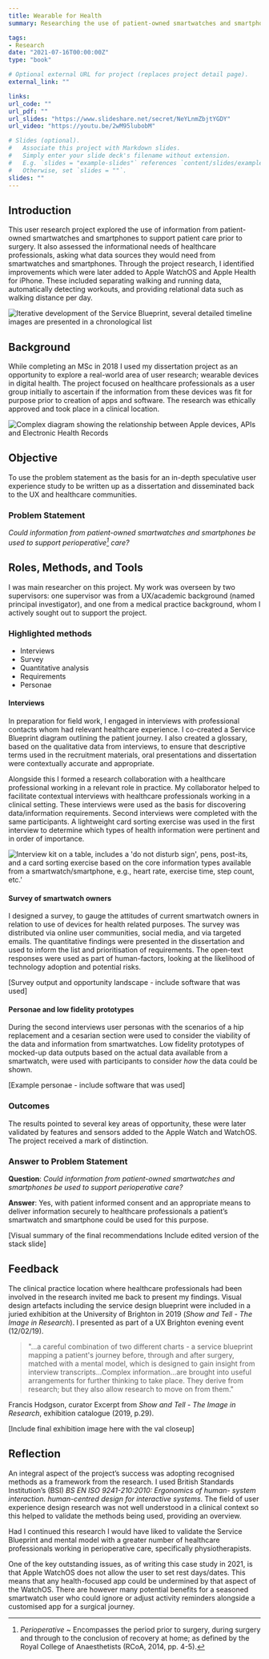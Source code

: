 ```yaml
---
title: Wearable for Health
summary: Researching the use of patient-owned smartwatches and smartphones to support surgery

tags:
- Research
date: "2021-07-16T00:00:00Z"
type: "book"

# Optional external URL for project (replaces project detail page).
external_link: ""

links:
url_code: ""
url_pdf: ""
url_slides: "https://www.slideshare.net/secret/NeYLnmZbjtYGDY"
url_video: "https://youtu.be/2wM95lubobM"

# Slides (optional).
#   Associate this project with Markdown slides.
#   Simply enter your slide deck's filename without extension.
#   E.g. `slides = "example-slides"` references `content/slides/example-slides.md`.
#   Otherwise, set `slides = ""`.
slides: ""
---
```


## Introduction
This user research project explored the use of information from patient-owned smartwatches and smartphones to support patient care prior to surgery. It also assessed the informational needs of healthcare professionals, asking what data sources they would need from smartwatches and smartphones. Through the project research, I identified improvements which were later added to Apple WatchOS and Apple Health for iPhone. These included separating walking and running data, automatically detecting workouts, and providing relational data such as walking distance per day.

![Iterative development of the Service Blueprint, several detailed timeline images are presented in a chronological list](blueprint_iterations.png "Overview of the iterative development of the Service Blueprint. The 
printed version of the Service Blueprint is over two metres wide and is designed to be viewed as a long poster. It was created using LucidChart.")

## Background
While completing an MSc in 2018 I used my dissertation project as an opportunity to explore a real-world area of user research; wearable devices in digital health. The project focused on healthcare professionals as a user group initially to ascertain if the information from these devices was fit for purpose prior to creation of apps and software. The research was ethically approved and took place in a clinical location.

![Complex diagram showing the relationship between Apple devices, APIs and Electronic Health Records](applehealthapp-system.jpg "The Apple Health app ecosystem is reliant on infrastructure provided by a healthcare provide. Inspired by ‘system maps’ in Stickdorn *et al.* (2018), This is Service Design Doing, pp. 58-63. Created using Adobe Illustrator CC as part of a competitor analysis. </br></br> Dotted lines indicate two-way data exchange and read/write relationship.</br> P ~ Patient, and HCP ~ Healthcare Professional.")


## Objective
To use the problem statement as the basis for an in-depth speculative user experience study to be written up as a dissertation and disseminated back to the UX and healthcare communities.

### Problem Statement
*Could information from patient-owned smartwatches and smartphones be used to support perioperative[^1] care?* 

[^1]: *Perioperative* ~ Encompasses the period prior to surgery, during surgery and through to the conclusion of recovery at home; as defined by the Royal College of Anaesthetists (RCoA, 2014, pp. 4-5).

## Roles, Methods, and Tools
I was main researcher on this project. My work was overseen by two supervisors: one supervisor was from a UX/academic background (named principal investigator), and one from a medical practice background, whom I actively sought out to support the project.

### Highlighted methods
<ul class="skills-list">
<li>Interviews</li>
<li>Survey</li>
<li>Quantitative analysis</li>
<li>Requirements</li>
<li>Personae</li>
</ul>

#### Interviews
In preparation for field work, I engaged in interviews with professional contacts whom had relevant healthcare experience. I co-created a Service Blueprint diagram outlining the patient journey. I also created a glossary, based on the qualitative data from interviews, to ensure that descriptive terms used in the recruitment materials, oral presentations and dissertation were contextually accurate and appropriate.

Alongside this I formed a research collaboration with a healthcare professional working in a relevant role in practice. My collaborator helped to facilitate contextual interviews with healthcare professionals working in a clinical setting. These interviews were used as the basis for discovering data/information requirements. Second interviews were completed with the same participants. A lightweight card sorting exercise was used in the first interview to determine which types of health information were pertinent and in order of importance.

![Interview kit on a table, includes a 'do not disturb sign', pens, post-its, and a card sorting exercise based on the core information types available from a smartwatch/smartphone, e.g., heart rate, exercise time, step count, etc.'](research-wearable-for-health.jpg "Lightweight interview kit. Designed to be taken to a room in a clinical practice location and quickly picked up if needsbe. Cards were laminated for easy cleaning between participant uses. Wax pencils and whiteboard pens were used for annotations/comments on the cards.")

#### Survey of smartwatch owners
I designed a survey, to gauge the attitudes of current smartwatch owners in relation to use of devices for health related purposes. The survey was distributed via online user communities, social media, and via targeted emails. The quantitative findings were presented in the dissertation and used to inform the list and prioritisation of requirements. The open-text responses were used as part of human-factors, looking at the likelihood of technology adoption and potential risks.

[Survey output and opportunity landscape - include software that was used] 

#### Personae and low fidelity prototypes
During the second interviews user personas with the scenarios of a hip replacement and a cesarian section were used to consider the viability of the data and information from smartwatches. Low fidelity prototypes of mocked-up data outputs based on the actual data available from a smartwatch, were used with participants to consider *how* the data could be shown.

[Example personae - include software that was used]

### Outcomes

The results pointed to several key areas of opportunity, these were later validated by features and sensors added to the Apple Watch and WatchOS. The project received a mark of distinction.

### Answer to Problem Statement
**Question**: *Could information from patient-owned smartwatches and smartphones be used to support perioperative care?*

**Answer**: Yes, with patient informed consent and an appropriate means to deliver information securely to healthcare professionals a patient’s smartwatch and smartphone could be used for this purpose.

[Visual summary of the final recommendations Include edited version of the stack slide]

## Feedback

The clinical practice location where healthcare professionals had been involved in the research invited me back to present my findings. Visual design artefacts including the service design blueprint were included in a juried exhibition at the University of Brighton in 2019 (*Show and Tell - The Image in Research*). I presented as part of a UX Brighton evening event (12/02/19).

>"...a careful combination of two different charts - a service blueprint mapping a patient's journey before, through and after surgery, matched with a mental model, which is designed to gain insight from interview transcripts...Complex information...are brought into useful arrangements for further thinking to take place. They derive from research; but they also allow research to move on from them."

Francis Hodgson, curator 
Excerpt from *Show and Tell - The Image in Research*, exhibition catalogue (2019, p.29).

[Include final exhibition image here with the val closeup]

## Reflection
An integral aspect of the project’s success was adopting recognised methods as a framework from the research. I used British Standards Institution’s (BSI) *BS EN ISO 9241-210:2010: Ergonomics of human- system interaction. human-centred design for interactive systems*. The field of user experience design research was not well understood in a clinical context so this helped to validate the methods being used, providing an overview.

Had I continued this research I would have liked to validate the Service Blueprint and mental model with a greater number of healthcare professionals working in perioperative care, specifically physiotherapists.

One of the key outstanding issues, as of writing this case study in 2021, is that Apple WatchOS does not allow the user to set rest days/dates. This  means that any health-focused app could be undermined by that aspect of the WatchOS. There are however many potential benefits for a seasoned smartwatch user who could ignore or adjust activity reminders alongside a customised app for a surgical journey.